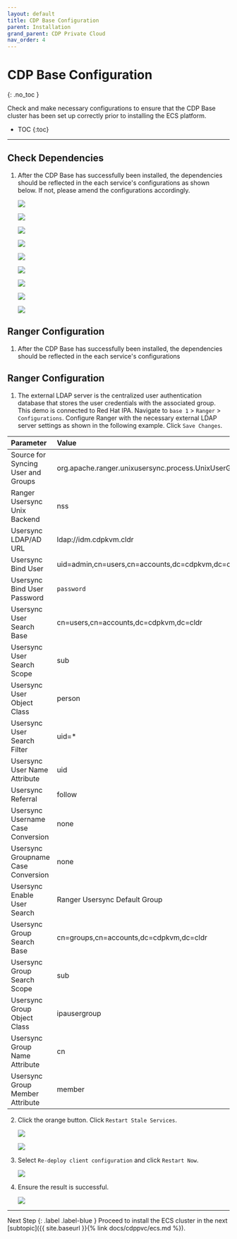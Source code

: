 ```yaml
---
layout: default
title: CDP Base Configuration
parent: Installation
grand_parent: CDP Private Cloud
nav_order: 4
---
```


# CDP Base Configuration
{: .no_toc }

Check and make necessary configurations to ensure that the CDP Base cluster has been set up correctly prior to installing the ECS platform. 

- TOC
{:toc}

---

## Check Dependencies

1. After the CDP Base has successfully been installed, the dependencies should be reflected in the each service's configurations as shown below. If not, please amend the configurations accordingly.

    ![](../../assets/images/cdpbase/hiveconfig.png)
    
    ![](../../assets/images/cdpbase/atlasconfig.png)
    
    ![](../../assets/images/cdpbase/solrconfig.png)
    
    ![](../../assets/images/cdpbase/hdfsconfig.png)
    
    ![](../../assets/images/cdpbase/yarnconfig.png)
    
    ![](../../assets/images/cdpbase/kafkaconfig.png)

    ![](../../assets/images/cdpbase/hbaseconfig.png)

    ![](../../assets/images/cdpbase/yarnqueueconfig.png)
    
    ![](../../assets/images/cdpbase/ozone.png)
    

## Ranger Configuration

1. After the CDP Base has successfully been installed, the dependencies should be reflected in the each service's configurations     

## Ranger Configuration

1. The external LDAP server is the centralized user authentication database that stores the user credentials with the associated group. This demo is connected to Red Hat IPA. Navigate to `base 1` > `Ranger` > `Configurations`. Configure Ranger with the necessary external LDAP server settings as shown in the following example. Click `Save Changes`.

| Parameter       | Value         |
|:----------------|:------------------|
| Source for Syncing User and Groups | org.apache.ranger.unixusersync.process.UnixUserGroupBuilder  | 
| Ranger Usersync Unix Backend  | nss  | 
| Usersync LDAP/AD URL | ldap://idm.cdpkvm.cldr  | 
| Usersync Bind User | uid=admin,cn=users,cn=accounts,dc=cdpkvm,dc=cldr  | 
| Usersync Bind User Password | `password`  | 
| Usersync User Search Base | cn=users,cn=accounts,dc=cdpkvm,dc=cldr  | 
| Usersync User Search Scope |  sub | 
| Usersync User Object Class  | person  | 
| Usersync User Search Filter | uid=*  | 
| Usersync User Name Attribute |  uid | 
| Usersync Referral | follow | 
| Usersync Username Case Conversion | none | 
| Usersync Groupname Case Conversion | none | 
| Usersync Enable User Search | Ranger Usersync Default Group | 
| Usersync Group Search Base | cn=groups,cn=accounts,dc=cdpkvm,dc=cldr | 
| Usersync Group Search Scope | sub | 
| Usersync Group Object Class | ipausergroup | 
| Usersync Group Name Attribute | cn | 
| Usersync Group Member Attribute | member | 

2. Click the orange button. Click `Restart Stale Services`.

    ![](../../assets/images/cdpbase/rangersetting1.png)
    
    ![](../../assets/images/cdpbase/rangersetting2.png)
    
3. Select `Re-deploy client configuration` and click `Restart Now`.

    ![](../../assets/images/cdpbase/rangersetting3.png)
    
4. Ensure the result is successful.

    ![](../../assets/images/cdpbase/rangersetting4.png)    
    
    
---    
   Next Step
   {: .label .label-blue }
   Proceed to install the ECS cluster in the next [subtopic]({{ site.baseurl }}{% link docs/cdppvc/ecs.md %}).
